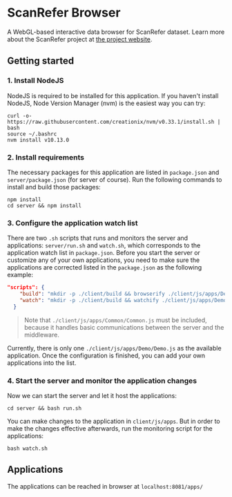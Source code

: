 # ScanRefer Browser
A WebGL-based interactive data browser for ScanRefer dataset. Learn more about the ScanRefer project at [the project website](https://daveredrum.github.io/ScanRefer/).

## Getting started

### 1. Install NodeJS

NodeJS is required to be installed for this application. If you haven't install NodeJS, Node Version Manager (nvm) is the easiest way you can try:

```shell
curl -o- https://raw.githubusercontent.com/creationix/nvm/v0.33.1/install.sh | bash
source ~/.bashrc
nvm install v10.13.0
```

### 2. Install requirements

The necessary packages for this application are listed in `package.json` and `server/package.json` (for server of course). Run the following commands to install and build those packages:

```shell
npm install
cd server && npm install
```

### 3. Configure the application watch list

There are two `.sh` scripts that runs and monitors the server and applications: `server/run.sh` and `watch.sh`, which corresponds to the application watch list in `package.json`. Before you start the server or customize any of your own applications, you need to make sure the applications are corrected listed in the `package.json` as the following example:

```json
"scripts": {
    "build": "mkdir -p ./client/build && browserify ./client/js/apps/Demo/Demo.js ./client/js/apps/Common/Common.js --standalone Base -o ./client/build/Bundle.js -t [ babelify --presets [ es2015 react ] ]",
    "watch": "mkdir -p ./client/build && watchify ./client/js/apps/Demo/Demo.js ./client/js/apps/Common/Common.js --standalone Base -o ./client/build/Bundle.js -t [ babelify --presets [ es2015 react ] ] --debug --verbose"
  }
```

> Note that `./client/js/apps/Common/Common.js` must be included, because it handles basic communications between the server and the middleware.

Currently, there is only one `./client/js/apps/Demo/Demo.js` as the available application. Once the configuration is finished, you can add your own applications into the list.

### 4. Start the server and monitor the application changes

Now we can start the server and let it host the applications:

```shell
cd server && bash run.sh
```

You can make changes to the application in `client/js/apps`. But in order to make the changes effective afterwards, run the monitoring script for the applications:

```shell
bash watch.sh
```

## Applications

The applications can be reached in browser at `localhost:8081/apps/`